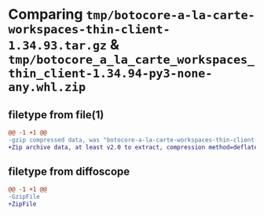# Comparing `tmp/botocore-a-la-carte-workspaces-thin-client-1.34.93.tar.gz` & `tmp/botocore_a_la_carte_workspaces_thin_client-1.34.94-py3-none-any.whl.zip`

## filetype from file(1)

```diff
@@ -1 +1 @@
-gzip compressed data, was "botocore-a-la-carte-workspaces-thin-client-1.34.93.tar", last modified: Sat Apr 27 01:01:10 2024, max compression
+Zip archive data, at least v2.0 to extract, compression method=deflate
```

## filetype from diffoscope

```diff
@@ -1 +1 @@
-GzipFile
+ZipFile
```

